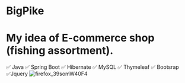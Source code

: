 # BigPike
# My idea of E-commerce shop (fishing assortment).
✅ Java ✅ Spring Boot ✅ Hibernate ✅ MySQL ✅ Thymeleaf ✅ Bootsrap ✅Jquery
![firefox_39somW40F4](https://user-images.githubusercontent.com/59929639/176505639-01a3ce68-4837-4e67-a738-3f26eef6d776.png)
